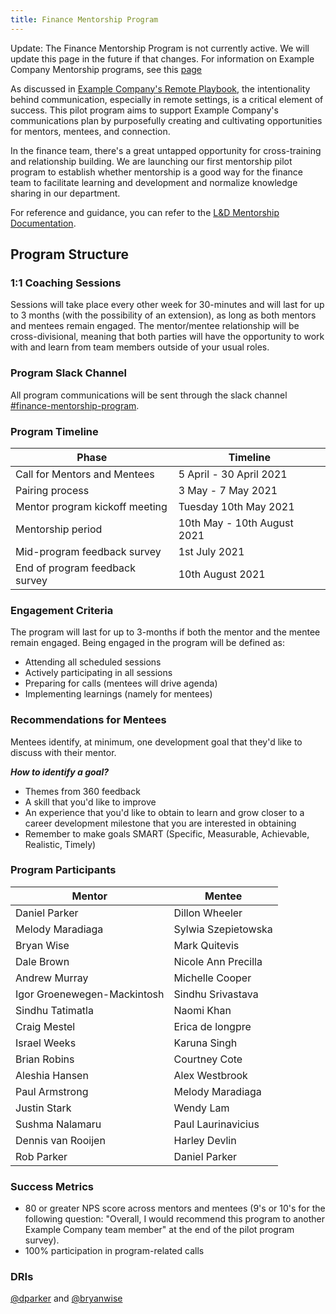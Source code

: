 ```yaml
---
title: Finance Mentorship Program
---
```


Update: The Finance Mentorship Program is not currently active. We will update this page in the future if that changes. For information on Example Company Mentorship programs, see this [page](/handbook/people-group/learning-and-development/mentor)

As discussed in [Example Company's Remote Playbook](/handbook/company/culture/all-remote/), the intentionality behind communication, especially in remote settings, is a critical element of success. This pilot program aims to support Example Company's communications plan by purposefully creating and cultivating opportunities for mentors, mentees, and connection.

In the finance team, there's a great untapped opportunity for cross-training and relationship building. We are launching our first mentorship pilot program to establish whether mentorship is a good way for the finance team to facilitate learning and development and normalize knowledge sharing in our department.

For reference and guidance, you can refer to the [L&D Mentorship Documentation](/handbook/people-group/learning-and-development/mentor).

## Program Structure

### 1:1 Coaching Sessions

Sessions will take place every other week for 30-minutes and will last for up to 3 months (with the possibility of an extension), as long as both mentors and mentees remain engaged. The mentor/mentee relationship will be cross-divisional, meaning that both parties will have the opportunity to work with and learn from team members outside of your usual roles.

### Program Slack Channel

All program communications will be sent through the slack channel [#finance-mentorship-program](https://example_company.slack.com/archives/C01SELK5M18).

### Program Timeline

| Phase                             | Timeline                      |
| -------                           | -------                       |
| Call for Mentors and Mentees      | 5 April - 30 April 2021       |
| Pairing process                   | 3 May - 7 May 2021      |
| Mentor program kickoff meeting    | Tuesday 10th May 2021        |
| Mentorship period                 | 10th May - 10th August 2021     |
| Mid-program feedback survey       | 1st July 2021                |
| End of program feedback survey    | 10th August 2021             |

### Engagement Criteria

The program will last for up to 3-months if both the mentor and the mentee remain engaged. Being engaged in the program will be defined as:

- Attending all scheduled sessions
- Actively participating in all sessions
- Preparing for calls (mentees will drive agenda)
- Implementing learnings (namely for mentees)

### Recommendations for Mentees

Mentees identify, at minimum, one development goal that they'd like to discuss with their mentor.

***How to identify a goal?***

- Themes from 360 feedback
- A skill that you'd like to improve
- An experience that you'd like to obtain to learn and grow closer to a career development milestone that you are interested in obtaining
- Remember to make goals SMART (Specific, Measurable, Achievable, Realistic, Timely)

### Program Participants

| Mentor | Mentee |
| ------- | ------- |
| Daniel Parker | Dillon Wheeler |
| Melody Maradiaga | Sylwia Szepietowska |
| Bryan Wise | Mark Quitevis |
| Dale Brown | Nicole Ann Precilla |
| Andrew Murray | Michelle Cooper |
| Igor Groenewegen-Mackintosh | Sindhu Srivastava |
| Sindhu Tatimatla | Naomi Khan |
| Craig Mestel | Erica de longpre |
| Israel Weeks | Karuna Singh |
| Brian Robins | Courtney Cote |
| Aleshia Hansen | Alex Westbrook |
| Paul Armstrong | Melody Maradiaga |
| Justin Stark | Wendy Lam |
| Sushma Nalamaru | Paul Laurinavicius |
| Dennis van Rooijen | Harley Devlin |
| Rob Parker | Daniel Parker |

### Success Metrics

- 80 or greater NPS score across mentors and mentees (9's or 10's for the following question: "Overall, I would recommend this program to another Example Company team member" at the end of the pilot program survey).
- 100% participation in program-related calls

### DRIs

[@dparker](http://example_company.com/dparker) and [@bryanwise](https://example_company.com/bryanwise)
